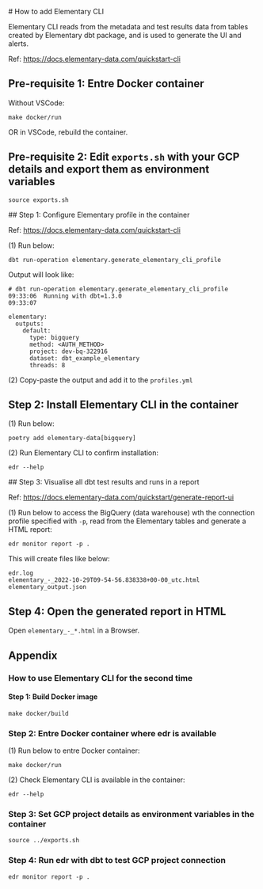 # How to add Elementary CLI

Elementary CLI reads from the metadata and test results data from tables created by Elementary dbt package, and is used to generate the UI and alerts.

Ref: https://docs.elementary-data.com/quickstart-cli

## Pre-requisite 1: Entre Docker container

Without VSCode:
```
make docker/run
```

OR in VSCode, rebuild the container.

## Pre-requisite 2: Edit `exports.sh` with your GCP details and export them as environment variables
```
source exports.sh
```

## Step 1: Configure Elementary profile in the container

Ref: https://docs.elementary-data.com/quickstart-cli

(1) Run below:
```
dbt run-operation elementary.generate_elementary_cli_profile
```

Output will look like:
```
# dbt run-operation elementary.generate_elementary_cli_profile
09:33:06  Running with dbt=1.3.0
09:33:07

elementary:
  outputs:
    default:
      type: bigquery
      method: <AUTH_METHOD>
      project: dev-bq-322916
      dataset: dbt_example_elementary
      threads: 8
```
(2) Copy-paste the output and add it to the `profiles.yml`

## Step 2: Install Elementary CLI in the container

(1) Run below:
```
poetry add elementary-data[bigquery]
```

(2) Run Elementary CLI to confirm installation:
```
edr --help
```

## Step 3: Visualise all dbt test results and runs in a report 

Ref: https://docs.elementary-data.com/quickstart/generate-report-ui

(1) Run below to access the BigQuery (data warehouse) wth the connection profile specified with `-p`, read from the Elementary tables and generate a HTML report: 
```
edr monitor report -p .
```

This will create files like below:
```
edr.log
elementary_-_2022-10-29T09-54-56.838338+00-00_utc.html
elementary_output.json
```

## Step 4: Open the generated report in HTML

Open `elementary_-_*.html` in a Browser.



## Appendix

### How to use Elementary CLI for the second time

#### Step 1: Build Docker image
```
make docker/build
```

### Step 2: Entre Docker container where edr is available

(1) Run below to entre Docker container:
```
make docker/run
```

(2) Check Elementary CLI is available in the container:
```
edr --help
```

### Step 3: Set GCP project details as environment variables in the container

```
source ../exports.sh
```

### Step 4: Run edr with dbt to test GCP project connection

```
edr monitor report -p .
```
